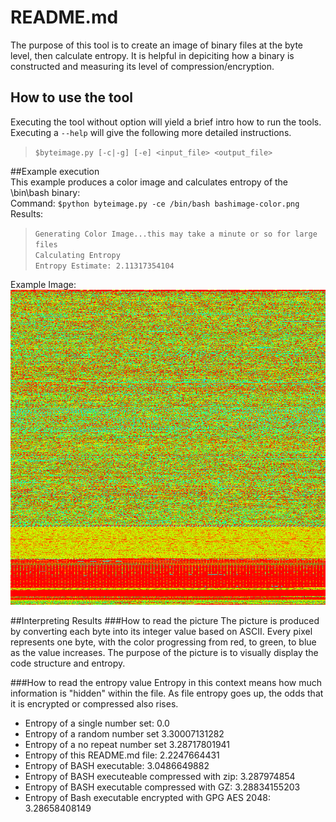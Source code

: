 # README.md
The purpose of this tool is to create an image of binary files at the byte level, then calculate entropy.  It is helpful in depiciting how a binary is constructed and measuring its level of compression/encryption.  

## How to use the tool
Executing the tool without option will yield a brief intro how to run the tools.  Executing a `--help` will give the following more detailed instructions.
> `$byteimage.py [-c|-g] [-e] <input_file> <output_file>`  <p>

##Example execution<br>
This example produces a color image and calculates entropy of the \bin\bash binary:<br>
Command: `$python byteimage.py -ce /bin/bash bashimage-color.png`<br>
Results: <br>
> `Generating Color Image...this may take a minute or so for large files`<br>
  `Calculating Entropy`<br>
  `Entropy Estimate: 2.11317354104`

Example Image:<br>
![Example Image](bash-color.png "Example Image")

##Interpreting Results
###How to read the picture
The picture is produced by converting each byte into its integer value based on ASCII.  Every pixel represents one byte, with the color progressing from red, to green, to blue as the value increases.  The purpose of the picture is to visually display the code structure and entropy.<p>
###How to read the entropy value
Entropy in this context means how much information is "hidden" within the file.  As file entropy goes up, the odds that it is encrypted or compressed also rises.  

- Entropy of a single number set: 0.0
- Entropy of a random number set 3.30007131282
- Entropy of a no repeat number set 3.28717801941
- Entropy of this README.md file: 2.2247664431
- Entropy of BASH executable: 3.0486649882
- Entropy of BASH executeable compressed with zip: 3.287974854
- Entropy of BASH executable compressed with GZ: 3.28834155203
- Entropy of Bash executable encrypted with GPG AES 2048: 3.28658408149


